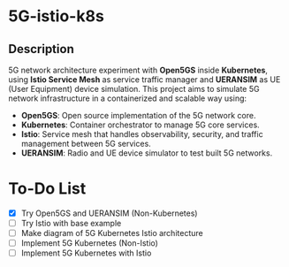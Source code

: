 # 5G-istio-k8s

## Description
5G network architecture experiment with **Open5GS** inside **Kubernetes**, using **Istio Service Mesh** as service traffic manager and **UERANSIM** as UE (User Equipment) device simulation. This project aims to simulate 5G network infrastructure in a containerized and scalable way using:

- **Open5GS**: Open source implementation of the 5G network core.
- **Kubernetes**: Container orchestrator to manage 5G core services.
- **Istio**: Service mesh that handles observability, security, and traffic management between 5G services.
- **UERANSIM**: Radio and UE device simulator to test built 5G networks.

# To-Do List
- [x] Try Open5GS and UERANSIM (Non-Kubernetes)
- [ ] Try Istio with base example
- [ ] Make diagram of 5G Kubernetes Istio architecture
- [ ] Implement 5G Kubernetes (Non-Istio)
- [ ] Implement 5G Kubernetes with Istio
